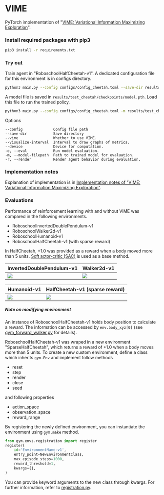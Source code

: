 # VIME
PyTorch implementation of "[VIME: Variational Information Maximizing Exploration](https://arxiv.org/abs/1605.09674)".  


### Install required packages with pip3
```sh
pip3 install -r requirements.txt
```

### Try out
Train agent in "RoboschoolHalfCheetah-v1".
A dedicated configuration file for this environment is in configs directory.
```sh
python3 main.py --config configs/config_cheetah.toml --save-dir results/test_cheetah --vime
```

A model file is saved in ```results/test_cheetah/checkpoints/model.pth```.
Load this file to run the trained policy.
```sh
python3 main.py --config configs/config_cheetah.toml -m results/test_cheetah/checkpoints/model.pth -e -r
```

Options
```
--config              Config file path
--save-dir            Save directory
--vime                Whether to use VIME.
--visualize-interval  Interval to draw graphs of metrics.
--device              Device for computation.
-e, --eval            Run model evaluation.
-m, --model-filepath  Path to trained model for evaluation.
-r, --render          Render agent behavior during evaluation.
```


### Implementation notes
Explanation of implementation is in [Implementation notes of "VIME: Variational Information Maximizing Exploration"](https://qiita.com/matthewlujp/items/84ffa27ab63ac9800824).



### Evaluations
Performance of reinforcement learning with and without VIME was compared in the following environments.
* RoboschoolInvertedDoublePendulum-v1
* RoboschoolWalker2d-v1
* RoboschoolHumanoid-v1
* RoboschoolHalfCheetah-v1 (with sparse reward)

In HalfCheetah, +1.0 was provided as a reward when a body moved more than 5 units.
[Soft actor-critic (SAC)](https://arxiv.org/abs/1812.05905) is used as a base method.

|InvertedDoublePendulum-v1|Walker2d-v1|
|---|---|
|![](https://user-images.githubusercontent.com/13263381/78500530-028dcf00-7792-11ea-8bcb-98d4ce43c93f.png)|![](https://user-images.githubusercontent.com/13263381/78500530-028dcf00-7792-11ea-8bcb-98d4ce43c93f.png)|

|Humanoid-v1|HalfCheetah-v1 (sparse reward)|
|---|---|
|![](https://user-images.githubusercontent.com/13263381/78500530-028dcf00-7792-11ea-8bcb-98d4ce43c93f.png)|![](https://user-images.githubusercontent.com/13263381/78500530-028dcf00-7792-11ea-8bcb-98d4ce43c93f.png)|


##### Note on modifying environment
An instance of RoboschoolHalfCheetah-v1 holds body position to calculate a reward.
The information can be accessed by ```env.body_xyz[0]``` (see [gym_forward_walker.py](https://github.com/openai/roboschool/blob/master/roboschool/gym_forward_walker.py) for details).  

RoboschoolHalfCheetah-v1 was wraped in a new environment "SparseHalfCheetah", which returns a reward of +1.0 when a body moves more than 5 units. 
To create a new custom environment, define a class which inherits ```gym.Env``` and implement follow methods
* reset
* step
* render
* close
* seed

and following properties
* action_space
* observation_space
* reward_range

By registering the newly defined environment, you can instantiate the environment using ```gym.make``` method.
```python
from gym.envs.registration import register
register(
    id='EnvironmentName-v1',
    entry_point=NewEnvironmentClass,
    max_episode_steps=1000,
    reward_threshold=1,
    kwargs={},
)
```

You can provide keyword arguments to the new class through kwargs.
For further information, refer to [registration.py](https://github.com/openai/gym/blob/master/gym/envs/registration.py).





